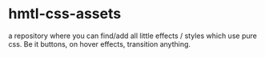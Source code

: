 # hmtl-css-assets
a repository where you can find/add all little effects / styles which use pure css. Be it buttons, on hover effects, transition anything.
